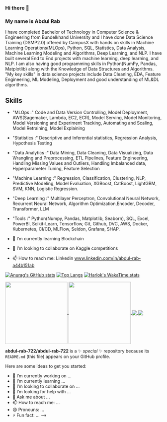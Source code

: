 ### Hi there 👋
### My name is Abdul Rab
I have completed Bachelor of Technology in Computer Science & Engineering from Bundelkhand University and I have done Data Science Training (DSMP2.0) offered by CampusX with hands on skills in Machine Learning Operations(MLOps), Python, SQL, Statistics, Data Analysis, Machine Learning Modeling and Algorithms, Deep Learning, and NLP. I have built several End to End projects with machine learning, deep learning, and NLP. I am also having good programming skills in Python(NumPy, Pandas, Matplotlib) along with the Knowledge of Data Structures and Algorithms.
"My key skills" in data science projects include Data Cleaning, EDA, Feature Engineering, ML Modeling, Deployment and good understanding of ML&DL algorithms.

## Skills
- "MLOps :" Code and Data Version Controlling, Model Deployment, AWS(Sagemaker, Lambda, EC2, ECR),
Model Serving, Model Monitoring, Model Versioning and Experiment Tracking, Automating
and Scaling, Model Retraining, Model Explaining
- "Statistics :" Descriptive and Inferential statistics, Regression Analysis, Hypothesis Testing
- "Data Analytics :" Data Mining, Data Cleaning, Data Visualizing, Data Wrangling and Preprocessing, ETL
Pipelines, Feature Engineering, Handling Missing Values and Outliers, Handling
Imbalanced data, Hyperparameter Tuning, Feature Selection
- "Machine Learning :" Regression, Classification, Clustering, NLP, Predictive Modeling, Model Evaluation,
XGBoost, CatBoost, LightGBM, SVM, KNN, Logistic Regression.
- "Deep Learning :" Multilayer Perceptron, Convolutional Neural Network, Recurrent Neural Network,
Algorithm Optimization,Encoder, Decoder, Transformer, LLM
- "Tools :" Python(Numpy, Pandas, Matplotlib, Seaborn), SQL, Excel, PowerBI, Scikit-Learn, Tensorflow,
Git, Github, DVC, AWS, Docker, Kubernetes, CI/CD, MLFlow, Seldon, Grafana, SHAP.

- 🌱 I’m currently learning Blockchain
- 👯 I’m looking to collaborate on Kaggle competitions
- 📫 How to reach me: Linkedin
www.linkedin.com/in/abdul-rab-a44b151ab

[![Anurag's GitHub stats](https://github-readme-stats.vercel.app/api?username=abdul-rab-722&show_icons=true&theme=transparent)](https://github.com/abdul-rab-722/abdul-rab-722)
[![Top Langs](https://github-readme-stats.vercel.app/api/top-langs/?username=abdul-rab-722&layout=donut&show_icons=true&theme=transparent)](https://github.com/abdul-rab-722/abdul-rab-722)
[![Harlok's WakaTime stats](https://github-readme-stats.vercel.app/api/wakatime?username=abdul-rab-722)](https://github.com/abdul-rab-722/abdul-rab-722)


<a href="https://github.com/abdul-rab-722/github-readme-stats">
  <img height=200 align="center" src="https://github-readme-stats.vercel.app/api?username=abdul-rab-722&show_icons=true&theme=transparent" />
</a>
<a href="https://github.com/abdul-rab-722/convoychat">
  <img height=200 align="center" src="https://github-readme-stats.vercel.app/api/top-langs?username=abdul-rab-722&theme=transparent&layout=compact&langs_count=8&card_width=320" />
</a>

<a href="https://github.com/abdul-rab-722/github-readme-stats">
  <img align="center" src="https://github-readme-stats.vercel.app/api/pin/?username=abdul-rab-722&theme=transparent&repo=github-readme-stats" />
</a>
<a href="https://github.com/abdul-rab-722/convoychat">
  <img align="center" src="https://github-readme-stats.vercel.app/api/pin/?username=abdul-rab-722&theme=transparent&repo=convoychat" />
</a>


**abdul-rab-722/abdul-rab-722** is a ✨ _special_ ✨ repository because its `README.md` (this file) appears on your GitHub profile.

Here are some ideas to get you started:

- 🔭 I’m currently working on ...
- 🌱 I’m currently learning ...
- 👯 I’m looking to collaborate on ...
- 🤔 I’m looking for help with ...
- 💬 Ask me about ...
- 📫 How to reach me: ...
- 😄 Pronouns: ...
- ⚡ Fun fact: ...
-->
